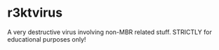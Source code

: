 # r3ktvirus
A very destructive virus involving non-MBR related stuff. STRICTLY for educational purposes only!
